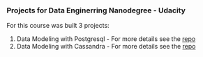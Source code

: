 ### **Projects for Data Enginerring Nanodegree -  Udacity**

For this course was built 3 projects:
1. Data Modeling with Postgresql - For more details see the <a href="">repo</a>
1. Data Modeling with Cassandra - For more details see the <a href="">repo</a>
